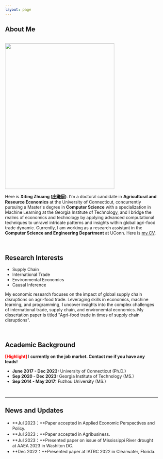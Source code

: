 ```yaml
---
layout: page
---
```


## About Me
<br>

<img src="https://xiting-zhuang.github.io/images/Zhuang_headshot_full.JPG" class="floatpic" width="360" height="480" >


Here is **Xiting Zhuang ([庄曦庭](https://xiting-zhuang.github.io/file/XitingZhuang-CV.pdf))**. I'm a doctoral candidate in **Agricultural and Resource Economics** at the University of Connecticut, concurrently pursuing a Master's degree in **Computer Science** with a specialization in Machine Learning at the Georgia Institute of Technology, and I bridge the realms of economics and technology by applying advanced computational techniques to unravel intricate patterns and insights within global agri-food trade dynamic. Currently, I am working as a research assistant in the **Computer Science and Engineering Department** at UConn. Here is [my CV](https://xiting-zhuang.github.io/file/XitingZhuang-CV.pdf).

<br>


## Research Interests

- Supply Chain
- International Trade
- Environmental Economics
- Causal Inference
 
My economic research focuses on the impact of global supply chain disruptions on agri-food trade. Leveraging skills in economics, machine learning, and programming, I uncover insights into the complex challenges of international trade, supply chain, and environemtal economics. My dissertation paper is titled "Agri-food trade in times of supply chain disruptions".

<br>


## Academic Background

**<font color='red'>[Highlight]</font> I currently on the job market. Contact me if you have any leads!**

- **June 2017 - Dec 2023:** University of Connecticut (Ph.D.)
- **Sep 2020 - Dec 2023:** Georgia Institute of Technology (MS.)
- **Sep 2014 - May 2017:** Fuzhou University (MS.)
<!-- - **Sep 2010 - June 2014:** Xiamen University, Tan Kah Kee College  (BSc)-->

<br>

 
---

## News and Updates

- **Jul 2023：**Paper accepted in Applied Economic Perspectives and Policy. 
- **Jul 2023：**Paper accepted in Agribusiness. 
- **Jul 2023：**Presented paper on issue of Mississippi River drought at AAEA 2023 in Washiton DC.
- **Dec 2022：**Presented paper at IATRC 2022 in Clearwater, Florida. 

